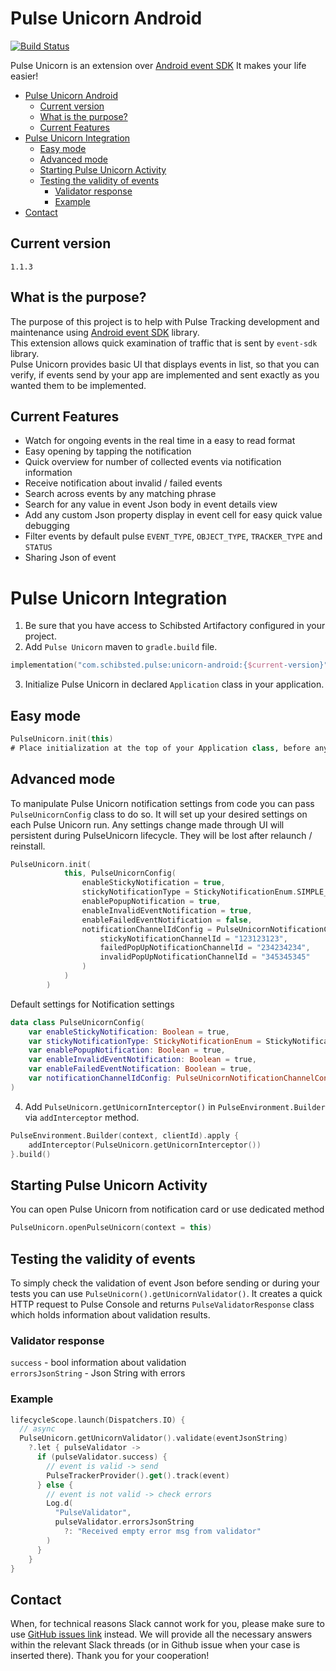 # Pulse Unicorn Android


[![Build Status](https://travis.schibsted.io/dtpt-datafoundations/pulse-unicorn-android.svg?token=zzxUpTfpymUwiUGpwDgr&branch=master)](https://travis.schibsted.io/github/dtpt-datafoundations/pulse-unicorn-android)

Pulse Unicorn is an extension
over [Android event SDK]([https://github.schibsted.io/spt-dataanalytics/event-sdk-android](https://github.com/schibsted/pulse-sdk-android))
It makes your life easier!

- [Pulse Unicorn Android](#pulse-unicorn-android)
  * [Current version](#current-version)
  * [What is the purpose?](#what-is-the-purpose-)
  * [Current Features](#current-features)
- [Pulse Unicorn Integration](#pulse-unicorn-integration)
  * [Easy mode](#easy-mode)
  * [Advanced mode](#advanced-mode)
  * [Starting Pulse Unicorn Activity](#starting-pulse-unicorn-activity)
  * [Testing the validity of events](#testing-the-validity-of-events)
    + [Validator response](#validator-response)
    + [Example](#example)
- [Contact](#contact)

## Current version
```
1.1.3
```

## What is the purpose?

The purpose of this project is to help with Pulse Tracking development and maintenance using
[Android event SDK](https://github.schibsted.io/spt-dataanalytics/event-sdk-android) library.<br />
This extension allows quick examination of traffic that is sent by `event-sdk` library.<br />
Pulse Unicorn provides basic UI that displays events in list, so that you can verify, if events send
by your app are implemented and sent exactly as you wanted them to be implemented.


## Current Features

- Watch for ongoing events in the real time in a easy to read format
- Easy opening by tapping the notification
- Quick overview for number of collected events via notification information
- Receive notification about invalid / failed events
- Search across events by any matching phrase
- Search for any value in event Json body in event details view
- Add any custom Json property display in event cell for easy quick value debugging
- Filter events by default pulse `EVENT_TYPE`, `OBJECT_TYPE`, `TRACKER_TYPE` and `STATUS`
- Sharing Json of event


# Pulse Unicorn Integration

1. Be sure that you have access to Schibsted Artifactory configured in your project.
2. Add `Pulse Unicorn` maven to `gradle.build` file.

```kotlin
implementation("com.schibsted.pulse:unicorn-android:{$current-version}")
```

3. Initialize Pulse Unicorn in declared `Application` class in your application.
## Easy mode
```kotlin
PulseUnicorn.init(this)
# Place initialization at the top of your Application class, before any DI and other parts of code.
```

## Advanced mode
To manipulate Pulse Unicorn notification settings from code you can pass `PulseUnicornConfig` class to do so.
It will set up your desired settings on each Pulse Unicorn run.
Any settings change made through UI will persistent during PulseUnicorn lifecycle. They will be lost after relaunch / reinstall.

```kotlin
PulseUnicorn.init(
            this, PulseUnicornConfig(
                enableStickyNotification = true,
                stickyNotificationType = StickyNotificationEnum.SIMPLE_NOTIFICATION,
                enablePopupNotification = true,
                enableInvalidEventNotification = true,
                enableFailedEventNotification = false,
                notificationChannelIdConfig = PulseUnicornNotificationChannelConfig(
                    stickyNotificationChannelId = "123123123",
                    failedPopUpNotificationChannelId = "234234234",
                    invalidPopUpNotificationChannelId = "345345345"
                )
            )
        )
```

Default settings for Notification settings
```kotlin
data class PulseUnicornConfig(
    var enableStickyNotification: Boolean = true,
    var stickyNotificationType: StickyNotificationEnum = StickyNotificationEnum.DETAILED_NOTIFICATION,
    var enablePopupNotification: Boolean = true,
    var enableInvalidEventNotification: Boolean = true,
    var enableFailedEventNotification: Boolean = true,
    var notificationChannelIdConfig: PulseUnicornNotificationChannelConfig?
)
```

4. Add `PulseUnicorn.getUnicornInterceptor()` in `PulseEnvironment.Builder` via `addInterceptor` method.

```kotlin
PulseEnvironment.Builder(context, clientId).apply {
    addInterceptor(PulseUnicorn.getUnicornInterceptor())
}.build()
```

## Starting Pulse Unicorn Activity
You can open Pulse Unicorn from notification card or use dedicated method
```kotlin
PulseUnicorn.openPulseUnicorn(context = this)
```

## Testing the validity of events

To simply check the validation of event Json before sending or during your tests you can
use `PulseUnicorn().getUnicornValidator()`. It creates a quick HTTP request to Pulse Console and
returns `PulseValidatorResponse` class which holds information about validation results.

### Validator response

`success` - bool information about validation
<br />
`errorsJsonString` - Json String with errors

### Example

```kotlin
lifecycleScope.launch(Dispatchers.IO) {
  // async
  PulseUnicorn.getUnicornValidator().validate(eventJsonString)
    ?.let { pulseValidator ->
      if (pulseValidator.success) {
        // event is valid -> send
        PulseTrackerProvider().get().track(event)
      } else {
        // event is not valid -> check errors
        Log.d(
          "PulseValidator",
          pulseValidator.errorsJsonString
            ?: "Received empty error msg from validator"
        )
      }
    }
}
```
## Contact
When, for technical reasons Slack cannot work for you, please make sure to use [GitHub issues link](https://github.com/schibsted/pulse-unicorn-android/issues) instead.
We will provide all the necessary answers within the relevant Slack threads (or in Github issue when your case is inserted there).
Thank you for your cooperation!
